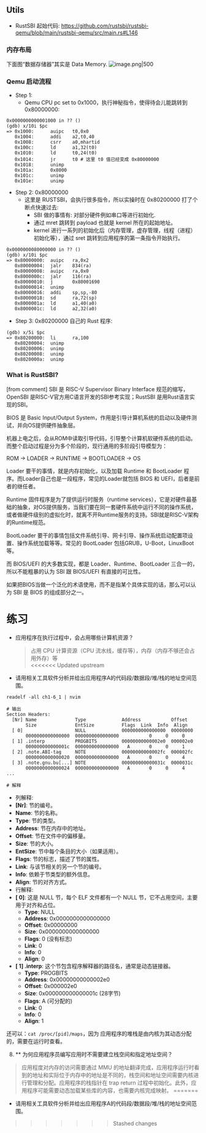 ## Utils
- RustSBI 起始代码: https://github.com/rustsbi/rustsbi-qemu/blob/main/rustsbi-qemu/src/main.rs#L146

### 内存布局
下面图“数据存储器”其实是 Data Memory.
![image.png|500](https://how-to-1258460161.cos.ap-shanghai.myqcloud.com/how-to/20250324202148.png)
### Qemu 启动流程

- Step 1:
	- Qemu CPU pc set to 0x1000，执行神秘指令，使得待会儿能跳转到 0x80000000:
```
0x0000000000001000 in ?? ()
(gdb) x/10i $pc
=> 0x1000:      auipc   t0,0x0
   0x1004:      addi    a2,t0,40
   0x1008:      csrr    a0,mhartid
   0x100c:      ld      a1,32(t0)
   0x1010:      ld      t0,24(t0)
   0x1014:      jr      t0 # 这里 t0 值已经变成 0x80000000
   0x1018:      unimp
   0x101a:      0x8000
   0x101c:      unimp
   0x101e:      unimp
```
- Step 2: 0x80000000
	- 这里是 RUSTSBI，会执行很多指令，所以实操时在 0x80200000 打了个断点快速过去:
		- SBI 做的事情有: 对部分硬件例如串口等进行初始化.
		- 通过 mret 跳转到 payload 也就是 kernel 所在的起始地址。
		- kernel 进行一系列的初始化后（内存管理，虚存管理，线程（进程）初始化等），通过 sret 跳转到应用程序的第一条指令开始执行。
```
0x0000000080000000 in ?? ()
(gdb) x/10i $pc
=> 0x80000000:  auipc   ra,0x2
   0x80000004:  jalr    834(ra)
   0x80000008:  auipc   ra,0x0
   0x8000000c:  jalr    116(ra)
   0x80000010:  j       0x80001690
   0x80000014:  unimp
   0x80000016:  addi    sp,sp,-80
   0x80000018:  sd      ra,72(sp)
   0x8000001a:  ld      a1,40(a0)
   0x8000001c:  ld      a2,32(a0)
```
- Step 3: 0x80200000 自己的 Rust 程序:
```
(gdb) x/5i $pc
=> 0x80200000:  li      ra,100
   0x80200004:  unimp
   0x80200006:  unimp
   0x80200008:  unimp
   0x8020000a:  unimp
```

### What is RustSBI?

[from comment] SBI 是 RISC-V Supervisor Binary Interface 规范的缩写，OpenSBI 是RISC-V官方用C语言开发的SBI参考实现；RustSBI 是用Rust语言实现的SBI。

BIOS 是 Basic Input/Output System，作用是引导计算机系统的启动以及硬件测试，并向OS提供硬件抽象层。

机器上电之后，会从ROM中读取引导代码，引导整个计算机软硬件系统的启动。而整个启动过程是分为多个阶段的，现行通用的多阶段引导模型为：

ROM -> LOADER -> RUNTIME -> BOOTLOADER -> OS

Loader 要干的事情，就是内存初始化，以及加载 Runtime 和 BootLoader 程序。而Loader自己也是一段程序，常见的Loader就包括 BIOS 和 UEFI，后者是前者的继任者。

Runtime 固件程序是为了提供运行时服务（runtime services），它是对硬件最基础的抽象，对OS提供服务，当我们要在同一套硬件系统中运行不同的操作系统，或者做硬件级别的虚拟化时，就离不开Runtime服务的支持。SBI就是RISC-V架构的Runtime规范。

BootLoader 要干的事情包括文件系统引导、网卡引导、操作系统启动配置项设置、操作系统加载等等。常见的 BootLoader 包括GRUB，U-Boot，LinuxBoot等。

而 BIOS/UEFI 的大多数实现，都是 Loader、Runtime、BootLoader 三合一的，所以不能粗暴的认为 SBI 跟 BIOS/UEFI 有直接的可比性。

如果把BIOS当做一个泛化的术语使用，而不是指某个具体实现的话，那么可以认为 SBI 是 BIOS 的组成部分之一。

# 练习

- 应用程序在执行过程中，会占用哪些计算机资源？
    > 占用 CPU 计算资源（CPU 流水线，缓存等），内存（内存不够还会占用外存）等	
<<<<<<< Updated upstream
- 请用相关工具软件分析并给出应用程序A的代码段/数据段/堆/栈的地址空间范围。
```
readelf -all ch1-6_1 | nvim

# 输出
Section Headers:
  [Nr] Name              Type             Address           Offset
       Size              EntSize          Flags  Link  Info  Align
  [ 0]                   NULL             0000000000000000  00000000
       0000000000000000  0000000000000000           0     0     0
  [ 1] .interp           PROGBITS         00000000000002e0  000002e0
       000000000000001c  0000000000000000   A       0     0     1
  [ 2] .note.ABI-tag     NOTE             00000000000002fc  000002fc
       0000000000000020  0000000000000000   A       0     0     4
  [ 3] .note.gnu.bu[...] NOTE             000000000000031c  0000031c
       0000000000000024  0000000000000000   A       0     0     4
...

# 解释

```

-  列解释:
- **[Nr]**: 节的编号。
- **Name**: 节的名称。
- **Type**: 节的类型。
- **Address**: 节在内存中的地址。
- **Offset**: 节在文件中的偏移量。
- **Size**: 节的大小。
- **EntSize**: 节中每个条目的大小（如果适用）。
- **Flags**: 节的标志，描述了节的属性。
- **Link**: 与该节相关的另一个节的编号。
- **Info**: 依赖于节类型的额外信息。
- **Align**: 节的对齐方式。
-  行解释:
- **[ 0]**: 这是 NULL 节，每个 ELF 文件都有一个 NULL 节，它不占用空间，主要用于对齐和占位。
  - **Type**: NULL
  - **Address**: 0x0000000000000000
  - **Offset**: 0x00000000
  - **Size**: 0x0000000000000000
  - **Flags**: 0 (没有标志)
  - **Link**: 0
  - **Info**: 0
  - **Align**: 0
- **[ 1] .interp**: 这个节包含程序解释器的路径名，通常是动态链接器。
  - **Type**: PROGBITS
  - **Address**: 0x00000000000002e0
  - **Offset**: 0x000002e0
  - **Size**: 0x000000000000001c (28字节)
  - **Flags**: A (可分配的)
  - **Link**: 0
  - **Info**: 0
  - **Align**: 1

还可以：`cat /proc/[pid]/maps`，因为 应用程序的堆栈是由内核为其动态分配的，需要在运行时查看。

8. ** 为何应用程序员编写应用时不需要建立栈空间和指定地址空间？
> 应用程度对内存的访问需要通过 MMU 的地址翻译完成，应用程序运行时看到的地址和实际位于内存中的地址是不同的，栈空间和地址空间需要内核进行管理和分配。应用程序的栈指针在 trap return 过程中初始化。此外，应用程序可能需要动态加载某些库的内容，也需要内核完成映射。
=======
- 请用相关工具软件分析并给出应用程序A的代码段/数据段/堆/栈的地址空间范围。
>>>>>>> Stashed changes
